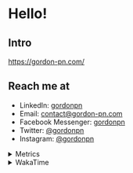 # Hello!

## Intro

<https://gordon-pn.com/>

## Reach me at

- LinkedIn: [gordonpn](https://www.linkedin.com/in/gordonpn/)
- Email: [contact@gordon-pn.com](mailto:contact@gordon-pn.com)
- Facebook Messenger: [gordonpn](https://www.messenger.com/t/Gordonpn)
- Twitter: [@gordonpn](https://twitter.com/Gordonpn)
- Instagram: [@gordonpn](https://www.instagram.com/gordonpn/)

<details>
  <summary>Metrics</summary>

  <img align="center" src="https://github.com/gordonpn/gordonpn/blob/master/github-metrics.svg" alt="GitHub Metrics">

</details>

<details>
  <summary>WakaTime</summary>

  <!--START_SECTION:waka-->
📊 **This Week I Spent My Time On** 

```text
💬 Programming Languages: 
Other                    14 hrs 44 mins      █████████████░░░░░░░░░░░░   50.61 % 
TypeScript               3 hrs 44 mins       ███░░░░░░░░░░░░░░░░░░░░░░   12.82 % 
Java                     3 hrs 16 mins       ███░░░░░░░░░░░░░░░░░░░░░░   11.26 % 
Brazil Dependency Config 3 hrs 16 mins       ███░░░░░░░░░░░░░░░░░░░░░░   11.25 % 
XML                      2 hrs 35 mins       ██░░░░░░░░░░░░░░░░░░░░░░░   08.91 % 

🔥 Editors: 
Chrome                   15 hrs 26 mins      █████████████░░░░░░░░░░░░   53.00 % 
Slack                    4 hrs 56 mins       ████░░░░░░░░░░░░░░░░░░░░░   16.98 % 
iTerm2                   3 hrs 53 mins       ███░░░░░░░░░░░░░░░░░░░░░░   13.37 % 
IntelliJ IDEA            2 hrs 14 mins       ██░░░░░░░░░░░░░░░░░░░░░░░   07.67 % 
VS Code                  49 mins             █░░░░░░░░░░░░░░░░░░░░░░░░   02.83 % 
```


 Last Updated on 18/04/2025 10:27:28 UTC
<!--END_SECTION:waka-->
</details>
